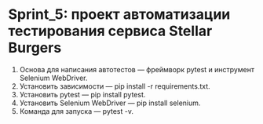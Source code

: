 # Sprint_5: проект автоматизации тестирования сервиса Stellar Burgers

1. Основа для написания автотестов — фреймворк pytest и инструмент Selenium WebDriver.
2. Установить зависимости — pip install -r requirements.txt.
3. Установить pytest — pip install pytest.
3. Установить Selenium WebDriver — pip install selenium.
3. Команда для запуска — pytest -v.
